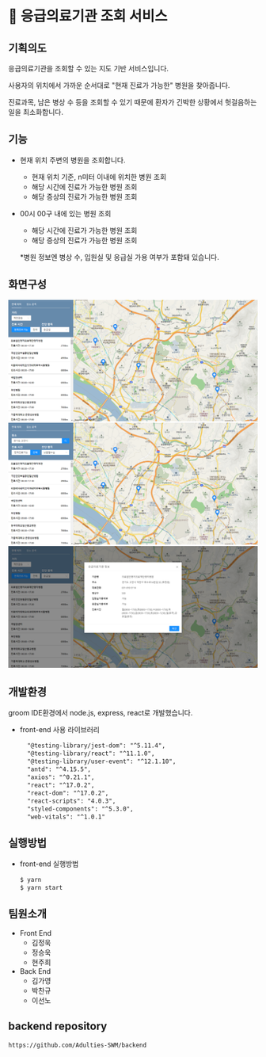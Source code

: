 # 🏥 응급의료기관 조회 서비스

## 기획의도

응급의료기관을 조회할 수 있는 지도 기반 서비스입니다.

사용자의 위치에서 가까운 순서대로 "현재 진료가 가능한" 병원을 찾아줍니다.

진료과목, 남은 병상 수 등을 조회할 수 있기 때문에 환자가 긴박한 상황에서 헛걸음하는 일을 최소화합니다.



## 기능

- 현재 위치 주변의 병원을 조회합니다.

  - 현재 위치 기준, n미터 이내에 위치한 병원 조회
  - 해당 시간에 진료가 가능한 병원 조회
  - 해당 증상의 진료가 가능한 병원 조회

- 00시 00구 내에 있는 병원 조회

  - 해당 시간에 진료가 가능한 병원 조회
  - 해당 증상의 진료가 가능한 병원 조회

  

  *병원 정보엔 병상 수, 입원실 및 응급실 가용 여부가 포함돼 있습니다.

## 화면구성

<img src="https://github.com/Adulties-SWM/frontend/blob/main/public/mainPage.png">
<img src="https://github.com/Adulties-SWM/frontend/blob/main/public/mainPage2.PNG">
<img src="https://github.com/Adulties-SWM/frontend/blob/main/public/modal.PNG">

## 개발환경
groom IDE환경에서 node.js, express, react로 개발했습니다. 
- front-end 사용 라이브러리 
  ```
    "@testing-library/jest-dom": "^5.11.4",
    "@testing-library/react": "^11.1.0",
    "@testing-library/user-event": "^12.1.10",
    "antd": "^4.15.5",
    "axios": "^0.21.1",
    "react": "^17.0.2",
    "react-dom": "^17.0.2",
    "react-scripts": "4.0.3",
    "styled-components": "^5.3.0",
    "web-vitals": "^1.0.1"
  ```
## 실행방법
- front-end 실행방법
  ```
  $ yarn
  $ yarn start
  ```
## 팀원소개

- Front  End
  - 김정욱
  - 정승욱
  - 현주희
- Back End
  - 김가영
  - 박찬규
  - 이선노 


## backend repository
```
https://github.com/Adulties-SWM/backend
```